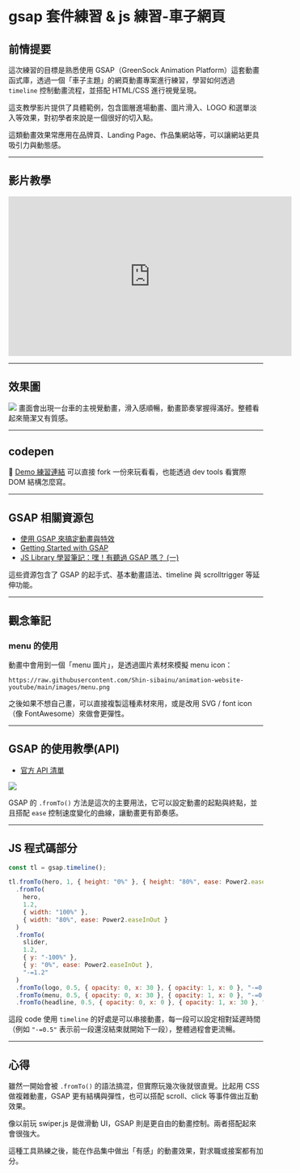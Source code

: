 # gsap 套件練習 & js 練習-車子網頁

## 前情提要

這次練習的目標是熟悉使用 GSAP（GreenSock Animation Platform）這套動畫函式庫，透過一個「車子主題」的網頁動畫專案進行練習，學習如何透過 `timeline` 控制動畫流程，並搭配 HTML/CSS 進行視覺呈現。

這支教學影片提供了具體範例，包含圖層進場動畫、圖片滑入、LOGO 和選單淡入等效果，對初學者來說是一個很好的切入點。

這類動畫效果常應用在品牌頁、Landing Page、作品集網站等，可以讓網站更具吸引力與動態感。

---

## 影片教學

<iframe width="560" height="315" src="https://www.youtube.com/embed/FiZpZOrWn4s" title="YouTube video player" frameborder="0" allow="accelerometer; autoplay; clipboard-write; encrypted-media; gyroscope; picture-in-picture; web-share" allowfullscreen></iframe>

---

## 效果圖

![](https://i.imgur.com/VQcRGSV.png)
畫面會出現一台車的主視覺動畫，滑入感順暢，動畫節奏掌握得滿好。整體看起來簡潔又有質感。

---

## codepen

🔗 [Demo 練習連結](https://codepen.io/flwrtykd-the-scripter/pen/poOxGNz)
可以直接 fork 一份來玩看看，也能透過 dev tools 看實際 DOM 結構怎麼寫。

---

## GSAP 相關資源包

- [使用 GSAP 來搞定動畫與特效](https://www.astralweb.com.tw/use-gsap-to-create-animations-and-effects/)
- [Getting Started with GSAP](https://greensock.com/get-started/)
- [JS Library 學習筆記：嘿！有聽過 GSAP 嗎？ (一)](https://ithelp.ithome.com.tw/articles/10272580?sc=iThomeR)

這些資源包含了 GSAP 的起手式、基本動畫語法、timeline 與 scrolltrigger 等延伸功能。

---

## 觀念筆記

### menu 的使用

動畫中會用到一個「menu 圖片」，是透過圖片素材來模擬 menu icon：

```
https://raw.githubusercontent.com/Shin-sibainu/animation-website-youtube/main/images/menu.png
```

之後如果不想自己畫，可以直接複製這種素材來用，或是改用 SVG / font icon（像 FontAwesome）來做會更彈性。

---

## GSAP 的使用教學(API)

- [官方 API 清單](https://greensock.com/docs/v3/GSAP/Timeline)

![](https://i.imgur.com/McKhQoW.png)

GSAP 的 `.fromTo()` 方法是這次的主要用法，它可以設定動畫的起點與終點，並且搭配 `ease` 控制速度變化的曲線，讓動畫更有節奏感。

---

## JS 程式碼部分

```javascript
const tl = gsap.timeline();

tl.fromTo(hero, 1, { height: "0%" }, { height: "80%", ease: Power2.easeInOut })
  .fromTo(
    hero,
    1.2,
    { width: "100%" },
    { width: "80%", ease: Power2.easeInOut }
  )
  .fromTo(
    slider,
    1.2,
    { y: "-100%" },
    { y: "0%", ease: Power2.easeInOut },
    "-=1.2"
  )
  .fromTo(logo, 0.5, { opacity: 0, x: 30 }, { opacity: 1, x: 0 }, "-=0.5")
  .fromTo(menu, 0.5, { opacity: 0, x: 30 }, { opacity: 1, x: 0 }, "-=0.5")
  .fromTo(headline, 0.5, { opacity: 0, x: 0 }, { opacity: 1, x: 30 }, "-=0.5");
```

這段 code 使用 `timeline` 的好處是可以串接動畫，每一段可以設定相對延遲時間（例如 `"-=0.5"` 表示前一段還沒結束就開始下一段），整體過程會更流暢。

---

## 心得

雖然一開始會被 `.fromTo()` 的語法搞混，但實際玩幾次後就很直覺。比起用 CSS 做複雜動畫，GSAP 更有結構與彈性，也可以搭配 scroll、click 等事件做出互動效果。

像以前玩 swiper.js 是做滑動 UI，GSAP 則是更自由的動畫控制。兩者搭配起來會很強大。

這種工具熟練之後，能在作品集中做出「有感」的動畫效果，對求職或接案都有加分。
